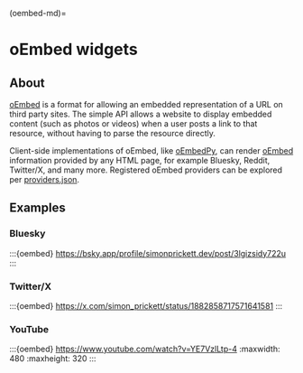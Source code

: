 (oembed-md)=

# oEmbed widgets


## About

[oEmbed] is a format for allowing an embedded representation of a URL on
third party sites. The simple API allows a website to display embedded
content (such as photos or videos) when a user posts a link to that
resource, without having to parse the resource directly.

Client-side implementations of oEmbed, like [oEmbedPy], can render
[oEmbed] information provided by any HTML page, for example Bluesky,
Reddit, Twitter/X, and many more. Registered oEmbed providers can be
explored per [providers.json].


## Examples

### Bluesky
:::{oembed} https://bsky.app/profile/simonprickett.dev/post/3lgizsidy722u
:::

### Twitter/X
:::{oembed} https://x.com/simon_prickett/status/1882858717571641581
:::

### YouTube
:::{oembed} https://www.youtube.com/watch?v=YE7VzlLtp-4
:maxwidth: 480
:maxheight: 320
:::


[oEmbed]: https://oembed.com/
[oEmbedPy]: https://oembedpy.readthedocs.io/
[providers.json]: https://oembed.com/providers.json
